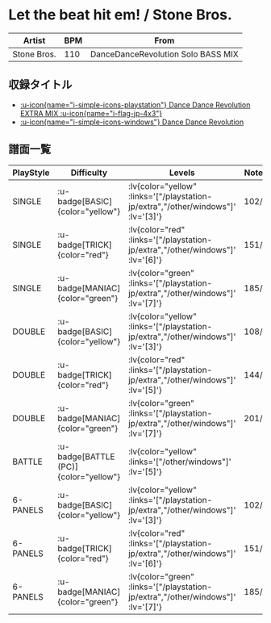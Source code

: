 # Let the beat hit em! / Stone Bros.

|Artist|BPM|From|
|------|---|----|
|Stone Bros.|110|DanceDanceRevolution Solo BASS MIX|

## 収録タイトル

- [ :u-icon{name="i-simple-icons-playstation"} Dance Dance Revolution EXTRA MIX :u-icon{name="i-flag-jp-4x3"} ](/playstation-jp/extra)
- [ :u-icon{name="i-simple-icons-windows"} Dance Dance Revolution](/other/windows)

## 譜面一覧

|PlayStyle|Difficulty|Levels|Notes|Movie|
|---------|----------|------|-----|-----|
|SINGLE| :u-badge[BASIC]{color="yellow"} | :lv{color="yellow" :links='["/playstation-jp/extra","/other/windows"]' :lv='[3]'} |102/0||
|SINGLE| :u-badge[TRICK]{color="red"} | :lv{color="red" :links='["/playstation-jp/extra","/other/windows"]' :lv='[6]'} |151/0||
|SINGLE| :u-badge[MANIAC]{color="green"} | :lv{color="green" :links='["/playstation-jp/extra","/other/windows"]' :lv='[7]'} |185/0||
|DOUBLE| :u-badge[BASIC]{color="yellow"} | :lv{color="yellow" :links='["/playstation-jp/extra","/other/windows"]' :lv='[3]'} |108/0||
|DOUBLE| :u-badge[TRICK]{color="red"} | :lv{color="red" :links='["/playstation-jp/extra","/other/windows"]' :lv='[5]'} |144/0||
|DOUBLE| :u-badge[MANIAC]{color="green"} | :lv{color="green" :links='["/playstation-jp/extra","/other/windows"]' :lv='[7]'} |201/0||
|BATTLE| :u-badge[BATTLE (PC)]{color="yellow"} | :lv{color="yellow" :links='["/other/windows"]' :lv='[5]'} |||
|6-PANELS| :u-badge[BASIC]{color="yellow"} | :lv{color="yellow" :links='["/playstation-jp/extra","/other/windows"]' :lv='[3]'} |102/0||
|6-PANELS| :u-badge[TRICK]{color="red"} | :lv{color="red" :links='["/playstation-jp/extra","/other/windows"]' :lv='[6]'} |151/0||
|6-PANELS| :u-badge[MANIAC]{color="green"} | :lv{color="green" :links='["/playstation-jp/extra","/other/windows"]' :lv='[7]'} |185/0||
